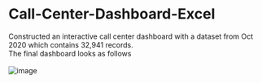 # Call-Center-Dashboard-Excel
Constructed an interactive call center dashboard with a dataset from Oct 2020 which contains 32,941 records.
<br>
The final dashboard looks as follows
<br><br>
![image](https://github.com/Vanmeeg22/Call-Center-Dashboard-Excel/assets/71753122/799d60c8-6cef-482c-bcf6-f63139090910)
